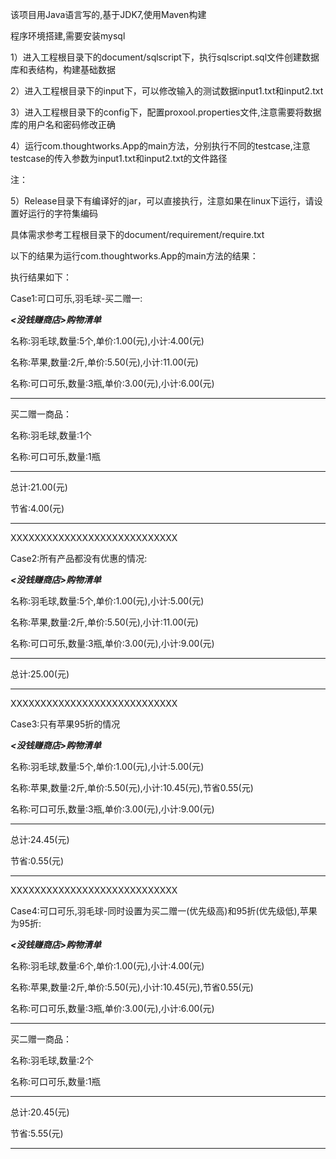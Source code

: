 该项目用Java语言写的,基于JDK7,使用Maven构建

程序环境搭建,需要安装mysql

1）进入工程根目录下的document/sqlscript下，执行sqlscript.sql文件创建数据库和表结构，构建基础数据

2）进入工程根目录下的input下，可以修改输入的测试数据input1.txt和input2.txt

3）进入工程根目录下的config下，配置proxool.properties文件,注意需要将数据库的用户名和密码修改正确

4）运行com.thoughtworks.App的main方法，分别执行不同的testcase,注意testcase的传入参数为input1.txt和input2.txt的文件路径

注：

5）Release目录下有编译好的jar，可以直接执行，注意如果在linux下运行，请设置好运行的字符集编码

具体需求参考工程根目录下的document/requirement/require.txt

以下的结果为运行com.thoughtworks.App的main方法的结果：

执行结果如下：

Case1:可口可乐,羽毛球-买二赠一:

***<没钱赚商店>购物清单***

名称:羽毛球,数量:5个,单价:1.00(元),小计:4.00(元)

名称:苹果,数量:2斤,单价:5.50(元),小计:11.00(元)

名称:可口可乐,数量:3瓶,单价:3.00(元),小计:6.00(元)

----------------------

买二赠一商品：

名称:羽毛球,数量:1个

名称:可口可乐,数量:1瓶

----------------------

总计:21.00(元)

节省:4.00(元)

**********************

XXXXXXXXXXXXXXXXXXXXXXXXXXXX

Case2:所有产品都没有优惠的情况:

***<没钱赚商店>购物清单***

名称:羽毛球,数量:5个,单价:1.00(元),小计:5.00(元)

名称:苹果,数量:2斤,单价:5.50(元),小计:11.00(元)

名称:可口可乐,数量:3瓶,单价:3.00(元),小计:9.00(元)

----------------------

总计:25.00(元)

**********************

XXXXXXXXXXXXXXXXXXXXXXXXXXXX

Case3:只有苹果95折的情况

***<没钱赚商店>购物清单***

名称:羽毛球,数量:5个,单价:1.00(元),小计:5.00(元)

名称:苹果,数量:2斤,单价:5.50(元),小计:10.45(元),节省0.55(元)

名称:可口可乐,数量:3瓶,单价:3.00(元),小计:9.00(元)

----------------------

总计:24.45(元)

节省:0.55(元)

**********************

XXXXXXXXXXXXXXXXXXXXXXXXXXXX

Case4:可口可乐,羽毛球-同时设置为买二赠一(优先级高)和95折(优先级低),苹果为95折:

***<没钱赚商店>购物清单***

名称:羽毛球,数量:6个,单价:1.00(元),小计:4.00(元)

名称:苹果,数量:2斤,单价:5.50(元),小计:10.45(元),节省0.55(元)

名称:可口可乐,数量:3瓶,单价:3.00(元),小计:6.00(元)

----------------------

买二赠一商品：

名称:羽毛球,数量:2个

名称:可口可乐,数量:1瓶

----------------------

总计:20.45(元)

节省:5.55(元)

**********************

